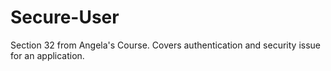 # Secure-User
Section 32 from Angela's Course. Covers authentication and security issue for an application.
